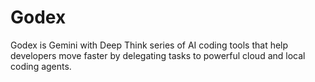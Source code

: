 # Godex
Godex is Gemini with Deep Think series of AI coding tools that help developers move faster by delegating tasks to powerful cloud and local coding agents.
